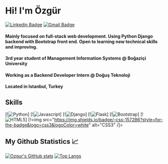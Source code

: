 # Hi! I'm Özgür
[![Linkedin Badge](https://img.shields.io/badge/-LinkedIn-blue?style=flat-square&logo=Linkedin&logoColor=white&link=https://www.linkedin.com/in/akinozgur/)](https://www.linkedin.com/in/akinozgur/) 
[![Gmail Badge](https://img.shields.io/badge/-Gmail-c14438?style=flat-square&logo=Gmail&logoColor=white&link=mailto:ozgurakn14@gmail.com)](mailto:ozgurakn14@gmail.com)
#### Mainly focused on full-stack web development. Using Python Django backend with Bootstrap front end. Open to learning new technical skills and improving.
#### 3rd year student of Management Information Systems @ Boğaziçi University
#### Working as a Backend Developer Intern @ Doğuş Teknoloji
#### Located in Istanbul, Turkey

## Skills

[!<img src="https://img.shields.io/badge/-Python-3776AB?style=for-the-badge&logo=python&logoColor=white" alt="Python" />]
[!<img src="https://img.shields.io/badge/-Javascript-F7DF1E?style=for-the-badge&logo=javascript&logoColor=black" alt="Javascript" />]
[!<img src="https://img.shields.io/badge/-Django-44b78b?style=for-the-badge&logo=django&logoColor=white" alt="Django" />]
[!<img src="https://img.shields.io/badge/-Flask-ffffff?style=for-the-badge&logo=flask&logoColor=black" alt="Flask" />]
[!<img src="https://img.shields.io/badge/-bootstrap-7952B3?style=for-the-badge&logo=bootstrap&logoColor=white" alt="Bootstrap" />]
[!<img src="https://img.shields.io/badge/-html-E34F26?style=for-the-badge&logo=HTML5&logoColor=white" alt="HTML5" />]
[!<img src="https://img.shields.io/badge/-css-1572B6?style=for-the-badge&logo=css3&logoColor=white" alt="CSS3" /]>

## My Github Statistics 📈

[![Ozgur's GitHub stats](https://github-readme-stats.vercel.app/api?username=ozgurakinj&count_private=true&hide_title=true&show_icons=true&hide_border=true)](https://github.com/anuraghazra/github-readme-stats)
[![Top Langs](https://github-readme-stats.vercel.app/api/top-langs/?username=ozgurakinj&card_width=250&langs_count=6&hide_border=true&layout=compact)](https://github.com/anuraghazra/github-readme-stats)



